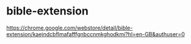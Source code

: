 # bible-extension

https://chrome.google.com/webstore/detail/bible-extension/kaejndcbflmafafffgnbccnmkghodkmi?hl=en-GB&authuser=0
